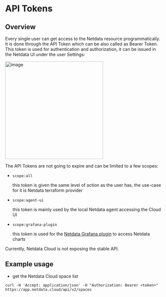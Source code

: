 # API Tokens

## Overview

Every single user can get access to the Netdata resource programmatically. It is done through the API Token which can be also called as Bearer Token. This token is used for authentication and authorization, it can be issued in the Netdata UI under the user Settings:

<img width="316" alt="image" src="https://github.com/netdata/netdata/assets/14999928/b0846076-afae-47ab-92df-c24967305ab9"/>

The API Tokens are not going to expire and can be limited to a few scopes:

* `scope:all`

  this token is given the same level of action as the user has, the use-case for it is Netdata terraform provider

* `scope:agent-ui`

  this token is mainly used by the local Netdata agent accessing the Cloud UI

* `scope:grafana-plugin`

  this token is used for the [Netdata Grafana plugin](https://github.com/netdata/netdata-grafana-datasource-plugin/blob/master/README.md)
  to access Netdata charts

Currently, Netdata Cloud is not exposing the stable API.

## Example usage

* get the Netdata Cloud space list

```console
curl -H 'Accept: application/json' -H "Authorization: Bearer <token>" https://app.netdata.cloud/api/v2/spaces
```
